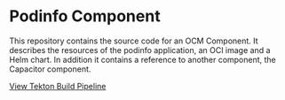 # Podinfo Component

This repository contains the source code for an OCM Component. It describes the resources of the podinfo application, 
an OCI image and a Helm chart. In addition it contains a reference to another component, the Capacitor component.


[View Tekton Build Pipeline](https://ci.ocm.dev/#/namespaces/tekton-pipelines/pipelineruns)
